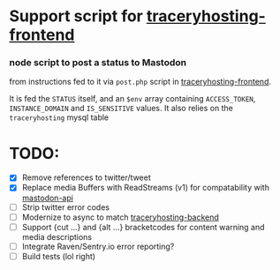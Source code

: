 # Support script for [traceryhosting-frontend](https://GitHub.com/BooDoo/traceryhosting-frontend)

### node script to post a status to Mastodon 
from instructions fed to it via `post.php` script in [traceryhosting-frontend](https://GitHub.com/BooDoo/traceryhosting-frontend).  

It is fed the `STATUS` itself, and an `$env` array containing `ACCESS_TOKEN`, `INSTANCE_DOMAIN` and `IS_SENSITIVE` values.
It also relies on the `traceryhosting` mysql table


# TODO:
  - [X] Remove references to twitter/tweet
  - [X] Replace media Buffers with ReadStreams (v1) for compatability with [mastodon-api](https://github.com/vanita5/mastodon-api)
  - [ ] Strip twitter error codes  
  - [ ] Modernize to async to match [traceryhosting-backend](https://GitHub.com/BooDoo/traceryhosting-backend)  
  - [ ] Support {cut …} and {alt …} bracketcodes for content warning and media descriptions  
  - [ ] Integrate Raven/Sentry.io error reporting?  
  - [ ] Build tests (lol right)  
